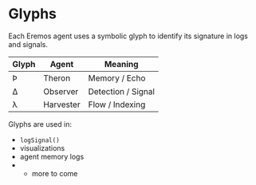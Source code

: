 # Glyphs

Each Eremos agent uses a symbolic glyph to identify its signature in logs and signals.

| Glyph | Agent     | Meaning            |
| ----- | --------- | ------------------ |
| Ϸ     | Theron    | Memory / Echo      |
| Δ     | Observer  | Detection / Signal |
| λ     | Harvester | Flow / Indexing    |

Glyphs are used in:

- `logSignal()`
- visualizations
- agent memory logs
- - more to come
